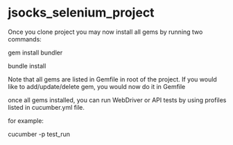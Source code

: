 # jsocks_selenium_project

Once you clone project you may now install all gems by running two commands:

gem install bundler


bundle install

Note that all gems are listed in Gemfile in root of the project. If you would like to add/update/delete gem, you would now do it in Gemfile

once all gems installed, you can run WebDriver or API tests by using profiles listed in cucumber.yml file.

for example:

cucumber -p test_run